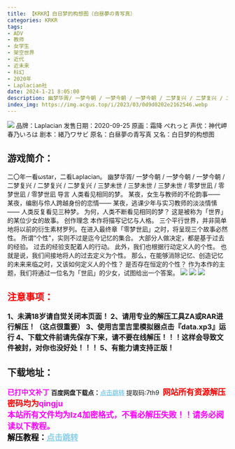 ```yaml
---
title: 【KRKR】白日梦的构想图（白昼夢の青写真）
categories: KRKR
tags:
- ADV
- 教师 
- 女学生 
- 架空世界
- 近代
- 近未来
- 科幻
- 2020年
- Laplacian社
date: 2024-1-21 8:05:00
description: 幽梦华胥/ 一梦今朝 / 一梦今朝 / 一梦今朝 / 二梦复兴 / 二梦复兴 / 二梦复兴 / 三梦未世 / 三梦未世 / 三梦未世 / 零梦世凪 / 零梦世凪 / 零梦世凪 导言
index_img: https://img.acgus.top/i/2023/03/0d9d0202e2162546.webp
---
```

![](https://img.acgus.top/i/2023/03/0d9d0202e2162546.webp)
品牌：Laplacian
发售日期：2020-09-25
原画：霜降 ぺれっと
声优：神代岬 春乃いろは
剧本：緒乃ワサビ
原名：白昼夢の青写真
又名：白日梦的构想图

## 游戏简介：
二〇年一看ωstar，二看Laplacian。
幽梦华胥/ 一梦今朝 / 一梦今朝 / 一梦今朝 / 二梦复兴 / 二梦复兴 / 二梦复兴 / 三梦未世 / 三梦未世 / 三梦未世 / 零梦世凪 / 零梦世凪 / 零梦世凪 导言
人类看见相同的梦。
某夜，女生与教师的不伦韵事——
某夜，编剧与伶人跨越身份的恋情——
某夜，逃课少年与实习教师的淡淡情愫——
人类反复看见三种梦。
为何，人类不断看见相同的梦？
这是被称为「世界」的某位少女的故事。
创作理念
本作将描写记忆与人格。
三个平行世界，并非简单地将以前的衍生素材罗列。在进入最终章「零梦世凪」之时，将呈现三个故事必然性。
所谓“个性"，实则不过是迄今记忆的集合。
大部分人做决定，都是基于过去的经验。
过去的经验支配着人的行动。
此外，我们也根据行动定义人的个性。
也就是说，我们间接地将人的过去定义为个性。
那么，在能够消除记忆、创造记忆的未来来临之时，又该如何定义人的个性？
是否存在恒定的个性？
作为本作的主题，我们将通过一位名为「世凪」的少女，试图给出一个答案。
![](https://img.acgus.top/i/2023/03/91500d55c5162556.webp)
![](https://img.acgus.top/i/2023/03/5090f1daf1162552.webp)
![](https://img.acgus.top/i/2023/03/ddedcb31f7162549.webp)




## <font color=#FF0000 >注意事项：</font>
<font size=3><b>1、未满18岁请自觉关闭本页面！
2、请用专业的解压工具ZA或RAR进行解压！（这点很重要）
3、使用吉里吉里模拟器点击『data.xp3』运行
4、下载文件前请先保存下来，请不要在线解压！！！这样会导致文件被封，对你也没好处！！！
5、有能力请支持正版！</b></font>

## 下载地址：
<font color=#FF00FF size=3><b>已打中文补丁</b></font>
<b>百度网盘下载点：</b><a href="https://pan.baidu.com/s/1Rn1FWh5J6pHWV3Z0jD1SCg?pwd=7th9" style="color: #87CEEB;"><b>点击跳转</b></a> 提取码:7th9
<a style="padding: 0" href="https://post.qingju.org/AD/"><img style="max-width:100%" src="https://img.acgus.top/i/2024/07/478f689b8021d8d499ab43d21acf137a.gif" alt=""></a>
<b><font color=#FF0000 size=4>网站所有资源解压密码均为</b></font><b><font color=#FF00FF size=4>qingju</font><font color=#FF0000 ></font></b><br><b><font color=#FF00FF size=4>本站所有文件均为lz4加密格式，不看必解压失败！！请务必阅读以下教程。</b></font><br><b><font color=#000 size=4>解压教程：</b><a href="https://post.qingju.org/tutorial/000/" style="color: #87CEEB;"><b>点击跳转</b></a>
